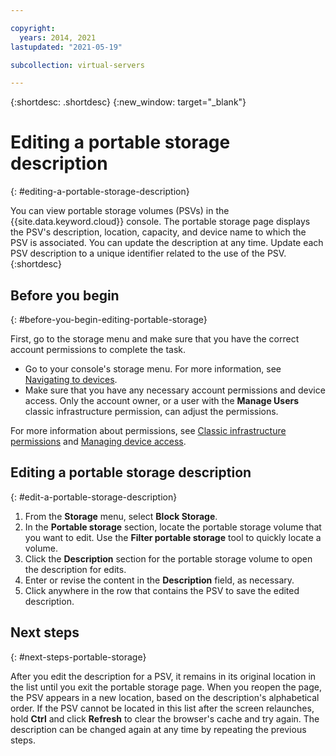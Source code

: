 ```yaml
---

copyright:
  years: 2014, 2021
lastupdated: "2021-05-19"

subcollection: virtual-servers

---
```


{:shortdesc: .shortdesc}
{:new_window: target="_blank"}

# Editing a portable storage description
{: #editing-a-portable-storage-description}

You can view portable storage volumes (PSVs) in the {{site.data.keyword.cloud}} console. The portable storage page displays the PSV's description, location, capacity, and device name to which the PSV is associated. You can update the description at any time. Update each PSV description to a unique identifier related to the use of the PSV.
{:shortdesc}

## Before you begin
{: #before-you-begin-editing-portable-storage}

First, go to the storage menu and make sure that you have the correct account permissions to complete the task.

* Go to your console's storage menu. For more information, see [Navigating to devices](/docs/virtual-servers?topic=virtual-servers-navigating-devices).
* Make sure that you have any necessary account permissions and device access. Only the account owner, or a user with the **Manage Users** classic infrastructure permission, can adjust the permissions.

For more information about permissions, see [Classic infrastructure permissions](/docs/account?topic=account-infrapermission) and [Managing device access](/docs/virtual-servers?topic=virtual-servers-managing-device-access).

## Editing a portable storage description
{: #edit-a-portable-storage-description}

1. From the **Storage** menu, select **Block Storage**.
2. In the **Portable storage** section, locate the portable storage volume that you want to edit. Use the **Filter portable storage** tool to quickly locate a volume.
3. Click the **Description** section for the portable storage volume to open the description for edits.
4. Enter or revise the content in the **Description** field, as necessary.
5. Click anywhere in the row that contains the PSV to save the edited description.

## Next steps
{: #next-steps-portable-storage}

After you edit the description for a PSV, it remains in its original location in the list until you exit the portable storage page. When you reopen the page, the PSV appears in a new location, based on the description's alphabetical order. If the PSV cannot be located in this list after the screen relaunches, hold **Ctrl** and click **Refresh** to clear the browser's cache and try again. The description can be changed again at any time by repeating the previous steps.
